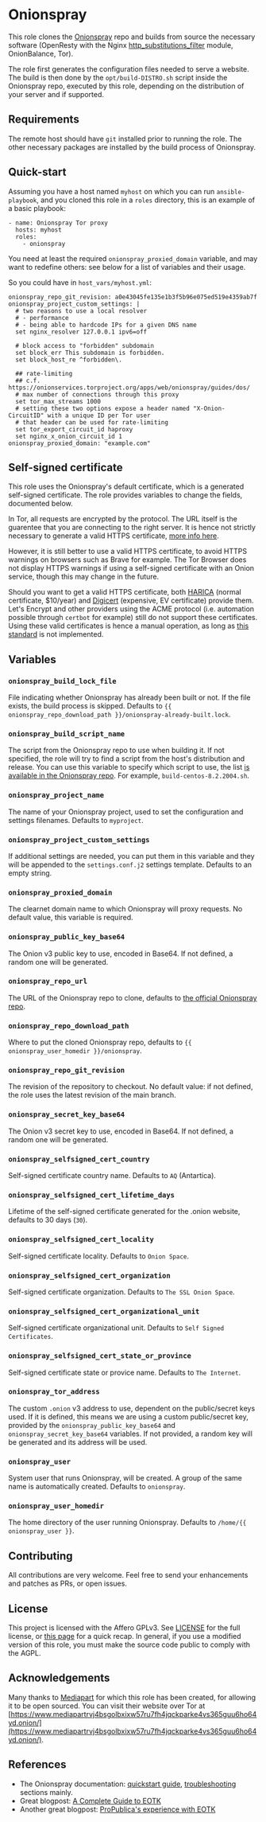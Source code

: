 # Onionspray

This role clones the [Onionspray](https://onionservices.torproject.org/apps/web/onionspray/) repo and builds from source the necessary software (OpenResty with the Nginx [http_substitutions_filter](https://github.com/yaoweibin/ngx_http_substitutions_filter_module) module, OnionBalance, Tor).

The role first generates the configuration files needed to serve a website. The build is then done by the `opt/build-DISTRO.sh` script inside the Onionspray repo, executed by this role, depending on the distribution of your server and if supported.

## Requirements

The remote host should have `git` installed prior to running the role. The other necessary packages are installed by the build process of Onionspray.

## Quick-start

Assuming you have a host named `myhost` on which you can run `ansible-playbook`, and you cloned this role in a `roles` directory, this is an example of a basic playbook:

```
- name: Onionspray Tor proxy
  hosts: myhost
  roles:
    - onionspray
```

You need at least the required `onionspray_proxied_domain` variable, and may want to redefine others: see below for a list of variables and their usage.

So you could have in `host_vars/myhost.yml`:

```
onionspray_repo_git_revision: a0e43045fe135e1b3f5b96e075ed519e4359ab7f
onionspray_project_custom_settings: |
  # two reasons to use a local resolver
  # - performance
  # - being able to hardcode IPs for a given DNS name
  set nginx_resolver 127.0.0.1 ipv6=off

  # block access to "forbidden" subdomain
  set block_err This subdomain is forbidden.
  set block_host_re ^forbidden\.

  ## rate-limiting
  ## c.f. https://onionservices.torproject.org/apps/web/onionspray/guides/dos/
  # max number of connections through this proxy
  set tor_max_streams 1000
  # setting these two options expose a header named "X-Onion-CircuitID" with a unique ID per Tor user
  # that header can be used for rate-limiting
  set tor_export_circuit_id haproxy
  set nginx_x_onion_circuit_id 1
onionspray_proxied_domain: "example.com"
```

## Self-signed certificate

This role uses the Onionspray's default certificate, which is a generated self-signed certificate. The role provides variables to change the fields, documented below.

In Tor, all requests are encrypted by the protocol. The URL itself is the guarentee that you are connecting to the right server. It is hence not strictly necessary to generate a valid HTTPS certificate, [more info here](https://community.torproject.org/onion-services/advanced/https/).

However, it is still better to use a valid HTTPS certificate, to avoid HTTPS warnings on browsers such as Brave for example. The Tor Browser does not display HTTPS warnings if using a self-signed certificate with an Onion service, though this may change in the future.

Should you want to get a valid HTTPS certificate, both [HARICA](https://blog.torproject.org/tls-certificate-for-onion-site) (normal certificate, $10/year) and [Digicert](https://www.digicert.com/blog/onion-officially-recognized-special-use-domain/) (expensive, EV certificate) provide them. Let's Encrypt and other providers using the ACME protocol (i.e. automation possible through `certbot` for example) still do not support these certificates. Using these valid certificates is hence a manual operation, as long as [this standard](https://acmeforonions.org/) is not implemented.

## Variables

### `onionspray_build_lock_file`

File indicating whether Onionspray has already been built or not. If the file exists, the build process is skipped. Defaults to `{{ onionspray_repo_download_path }}/onionspray-already-built.lock`.

### `onionspray_build_script_name`

The script from the Onionspray repo to use when building it. If not specified, the role will try to find a script from the host's distribution and release. You can use this variable to specify which script to use, the list [is available in the Onionspray repo](https://gitlab.torproject.org/tpo/onion-services/onionspray/-/tree/main/opt?ref_type=heads). For example, `build-centos-8.2.2004.sh`.

### `onionspray_project_name`

The name of your Onionspray project, used to set the configuration and settings filenames. Defaults to `myproject`.

### `onionspray_project_custom_settings`

If additional settings are needed, you can put them in this variable and they will be appended to the `settings.conf.j2` settings template. Defaults to an empty string.

### `onionspray_proxied_domain`

The clearnet domain name to which Onionspray will proxy requests. No default value, this variable is required.

### `onionspray_public_key_base64`

The Onion v3 public key to use, encoded in Base64. If not defined, a random one will be generated.

### `onionspray_repo_url`

The URL of the Onionspray repo to clone, defaults to [the official Onionspray repo](https://gitlab.torproject.org/tpo/onion-services/onionspray/).

### `onionspray_repo_download_path`

Where to put the cloned Onionspray repo, defaults to `{{ onionspray_user_homedir }}/onionspray`.

### `onionspray_repo_git_revision`

The revision of the repository to checkout. No default value: if not defined, the role uses the latest revision of the main branch.

### `onionspray_secret_key_base64`

The Onion v3 secret key to use, encoded in Base64. If not defined, a random one will be generated.

### `onionspray_selfsigned_cert_country`

Self-signed certificate country name. Defaults to `AQ` (Antartica).

### `onionspray_selfsigned_cert_lifetime_days`

Lifetime of the self-signed certificate generated for the .onion website, defaults to 30 days (`30`).

### `onionspray_selfsigned_cert_locality`

Self-signed certificate locality. Defaults to `Onion Space`.

### `onionspray_selfsigned_cert_organization`

Self-signed certificate organization. Defaults to `The SSL Onion Space`.

### `onionspray_selfsigned_cert_organizational_unit`

Self-signed certificate organizational unit. Defaults to `Self Signed Certificates`.

### `onionspray_selfsigned_cert_state_or_province`

Self-signed certificate state or provice name. Defaults to `The Internet`.

### `onionspray_tor_address`

The custom `.onion` v3 address to use, dependent on the public/secret keys used. If it is defined, this means we are using a custom public/secret key, provided by the `onionspray_public_key_base64` and  `onionspray_secret_key_base64` variables. If not provided, a random key will be generated and its address will be used.

### `onionspray_user`

System user that runs Onionspray, will be created. A group of the same name is automatically created. Defaults to `onionspray`.

### `onionspray_user_homedir`

The home directory of the user running Onionspray. Defaults to `/home/{{ onionspray_user }}`.

## Contributing

All contributions are very welcome. Feel free to send your enhancements and patches as PRs, or open issues.

## License

This project is licensed with the Affero GPLv3. See [LICENSE](LICENSE) for the full license, or [this page](https://choosealicense.com/licenses/agpl-3.0/) for a quick recap. In general, if you use a modified version of this role, you must make the source code public to comply with the AGPL.

## Acknowledgements

Many thanks to [Mediapart](https://www.mediapart.fr) for which this role has been created, for allowing it to be open sourced. You can visit their website over Tor at [https://www.mediapartrvj4bsgolbxixw57ru7fh4jqckparke4vs365guu6ho64yd.onion/](https://www.mediapartrvj4bsgolbxixw57ru7fh4jqckparke4vs365guu6ho64yd.onion/).

## References

* The Onionspray documentation: [quickstart guide](https://onionservices.torproject.org/apps/web/onionspray/tutorial/), [troubleshooting](https://onionservices.torproject.org/apps/web/onionspray/guides/troubleshooting/) sections mainly.
* Great blogpost: [A Complete Guide to EOTK](https://shen.hong.io/making-websites-on-tor-using-eotk/)
* Another great blogpost: [ProPublica's experience with EOTK](https://www.propublica.org/nerds/a-more-secure-and-anonymous-propublica-using-tor-hidden-services)

